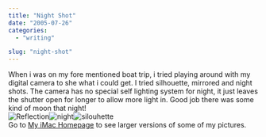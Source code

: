 ```yaml
---
title: "Night Shot"
date: "2005-07-26"
categories: 
  - "writing"

slug: "night-shot"
---
```


When i was on my fore mentioned boat trip, i tried playing around with my digital camera to she what i could get. I tried silhouette, mirrored and night shots. The camera has no special self lighting system for night, it just leaves the shutter open for longer to allow more light in. Good job there was some kind of moon that night!  
![Reflection](/images/glasses.jpg-thumb_140_105.jpg)![night](/images/night.jpg-thumb_140_105.jpg)![silouhette](/images/rutdark.jpg-thumb_140_105.jpg)  
Go to [My iMac Homepage](http://homepage.mac.com/seanchamberlin/Menu4.html) to see larger versions of some of my pictures.
